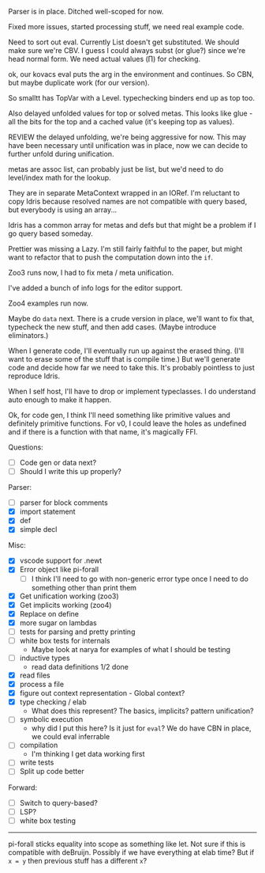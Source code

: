
Parser is in place.
Ditched well-scoped for now.

Fixed more issues, started processing stuff, we need real example code.

Need to sort out eval. Currently List doesn't get substituted. We should make sure we're CBV. I guess I could always subst (or glue?) since we're head normal form. We need actual values (∏) for checking.

ok, our kovacs eval puts the arg in the environment and continues. So CBN, but maybe duplicate work (for our version).

So smalltt has TopVar with a Level. typechecking binders end up as top too.

Also delayed unfolded values for top or solved metas. This looks like glue - all the bits for the top and a cached value (it's keeping top as values).

REVIEW the delayed unfolding, we're being aggressive for now. This may have been necessary until unification was in place, now we can decide to further unfold during unification.

metas are assoc list, can probably just be list, but we'd need to do level/index math for the lookup.

They are in separate MetaContext wrapped in an IORef. I'm reluctant to copy Idris because resolved names are not compatible with query based, but everybody is using an array...

Idris has a common array for metas and defs but that might be a problem if I go query based someday.

Prettier was missing a Lazy.  I'm still fairly faithful to the paper, but might want to refactor that to push the computation down into the `if`.

Zoo3 runs now, I had to fix meta / meta unification.

I've added a bunch of info logs for the editor support.

Zoo4 examples run now.

Maybe do `data` next.  There is a crude version in place, we'll want to fix that, typecheck the new stuff, and then add cases. (Maybe introduce eliminators.)

When I generate code, I'll eventually run up against the erased thing. (I'll want to erase some of the stuff that is compile time.)  But we'll generate code and decide how far we need to take this.  It's probably pointless to just reproduce Idris.

When I self host, I'll have to drop or implement typeclasses. I do understand auto enough to make it happen.

Ok, for code gen, I think I'll need something like primitive values and definitely primitive functions. For v0, I could leave the holes as undefined and if there is a function with that name, it's magically FFI.


Questions:
- [ ] Code gen or data next?
- [ ] Should I write this up properly?

Parser:
- [ ] parser for block comments
- [x] import statement
- [x] def
- [x] simple decl

Misc:
- [x] vscode support for .newt
- [x] Error object like pi-forall
  - [ ] I think I'll need to go with non-generic error type once I need to do something other than print them
- [x] Get unification working (zoo3)
- [x] Get implicits working (zoo4)
- [x] Replace on define
- [x] more sugar on lambdas
- [ ] tests for parsing and pretty printing
- [ ] white box tests for internals
  - Maybe look at narya for examples of what I should be testing
- [ ] inductive types
  - read data definitions 1/2 done
- [x] read files
- [x] process a file
- [x] figure out context representation - Global context?
- [x] type checking / elab
  - What does this represent? The basics, implicits? pattern unification?
- [ ] symbolic execution
  - why did I put this here? Is it just for `eval`?  We do have CBN in place, we could eval inferrable
- [ ] compilation
  - I'm thinking I get data working first
- [ ] write tests
- [ ] Split up code better

Forward:

- [ ] Switch to query-based?
- [ ] LSP?
- [ ] white box testing

----

pi-forall sticks equality into scope as something like let. Not sure if this is compatible with deBruijn.  Possibly if we have everything at elab time?  But if `x = y` then previous stuff has a different `x`?


